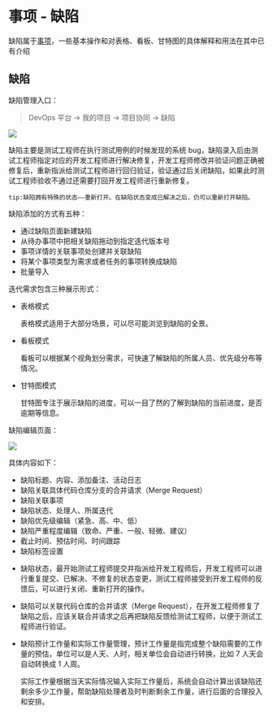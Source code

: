 # 事项 - 缺陷

缺陷属于[事项](issue.md)，一些基本操作和对表格、看板、甘特图的具体解释和用法在其中已有介绍

## 缺陷

缺陷管理入口：

>  DevOps 平台 -> 我的项目 -> 项目协同 -> 缺陷

![](http://terminus-paas.oss-cn-hangzhou.aliyuncs.com/paas-doc/2020/09/13/c071ef37-66cf-47ba-a583-0df6f5fc5f7c.png)

缺陷主要是测试工程师在执行测试用例的时候发现的系统 bug，缺陷录入后由测试工程师指定对应的开发工程师进行解决修复，开发工程师修改并验证问题正确被修复后，重新指派给测试工程师进行回归验证，验证通过后关闭缺陷，如果此时测试工程师验收不通过还需要打回开发工程师进行重新修复。

```
tip:缺陷拥有特殊的状态——重新打开。在缺陷状态变成已解决之后，仍可以重新打开缺陷。
```

缺陷添加的方式有五种：

- 通过缺陷页面新建缺陷
- 从待办事项中把相关缺陷拖动到指定迭代版本号
- 事项详情的关联事项处创建并关联缺陷
- 将某个事项类型为需求或者任务的事项转换成缺陷
- 批量导入

迭代需求包含三种展示形式：

- 表格模式

  表格模式适用于大部分场景，可以尽可能浏览到缺陷的全景。

- 看板模式

  看板可以根据某个视角划分需求，可快速了解缺陷的所属人员、优先级分布等情况。

- 甘特图模式

  甘特图专注于展示缺陷的进度，可以一目了然的了解到缺陷的当前进度，是否逾期等信息。

缺陷编辑页面：

[![](http://terminus-paas.oss-cn-hangzhou.aliyuncs.com/paas-doc/2020/09/13/55ceb3de-3d59-4b37-b556-1413a4cd0fff.png)](http://terminus-paas.oss-cn-hangzhou.aliyuncs.com/paas-doc/2020/09/13/c071ef37-66cf-47ba-a583-0df6f5fc5f7c.png)

具体内容如下：
* 缺陷标题、内容、添加备注、活动日志
* 缺陷关联具体代码仓库分支的合并请求（Merge Request）
* 缺陷关联事项
* 缺陷状态、处理人、所属迭代
* 缺陷优先级编辑（紧急、高、中、低）
* 缺陷严重程度编辑（致命、严重、一般、轻微、建议）
* 截止时间、预估时间、时间跟踪
* 缺陷标签设置

- 缺陷状态，最开始测试工程师提交并指派给开发工程师后，开发工程师可以进行重复提交、已解决、不修复的状态变更，测试工程师接受到开发工程师的反馈后，可以进行关闭、重新打开的操作。

- 缺陷可以关联代码仓库的合并请求（Merge Request），在开发工程师修复了缺陷之后，应该关联合并请求之后再把缺陷反馈给测试工程师，以便于测试工程师进行验证。

- 缺陷预计工作量和实际工作量管理，预计工作量是指完成整个缺陷需要的工作量的预估，单位可以是人天、人时，相关单位会自动进行转换，比如 7 人天会自动转换成 1 人周。

  实际工作量根据当天实际情况输入实际工作量后，系统会自动计算出该缺陷还剩余多少工作量，帮助缺陷处理者及时判断剩余工作量，进行后面的合理投入和安排。

